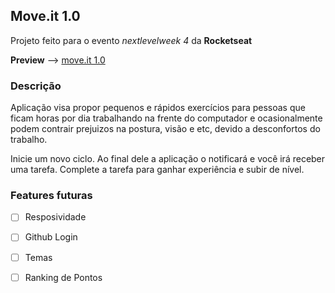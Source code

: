 ## Move.it 1.0

Projeto feito para o evento _nextlevelweek 4_ da **Rocketseat**

**Preview** --> [move.it 1.0](https://nlw-move-it-1-0.vercel.app/)

### Descrição

Aplicação visa propor pequenos e rápidos exercícios para pessoas que ficam horas por dia trabalhando na frente do computador e ocasionalmente podem contrair prejuizos na postura, visão e etc, devido a desconfortos do trabalho.

Inicie um novo ciclo. Ao final dele a aplicação o notificará e você irá receber uma tarefa. Complete a tarefa para ganhar experiência e subir de nível.

### Features futuras

- [ ] Resposividade

- [ ] Github Login

- [ ] Temas

- [ ] Ranking de Pontos
